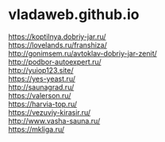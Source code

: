 # vladaweb.github.io
https://koptilnya.dobriy-jar.ru/
<br>
https://lovelands.ru/franshiza/
<br>
http://gonimsem.ru/avtoklav-dobriy-jar-zenit/
<br>
http://podbor-autoexpert.ru/
<br>
http://yuiop123.site/
<br>
https://yes-yeast.ru/
<br>
http://saunagrad.ru/
<br>
https://valerson.ru/
<br>
https://harvia-top.ru/
<br>
https://vezuviy-kirasir.ru/
<br>
http://www.vasha-sauna.ru/
<br>
https://mkliga.ru/
